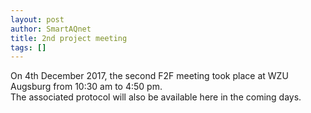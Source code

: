```yaml
---
layout: post
author: SmartAQnet
title: 2nd project meeting
tags: []
---
```

On 4th December 2017, the second F2F meeting took place at WZU Augsburg from 10:30 am to 4:50 pm.  
The associated protocol will also be available here in the coming days.
